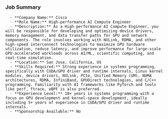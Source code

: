 ### Job Summary
      - **Company Name:** Cisco
      - **Role Name:** High-performance AI Compute Engineer
      - **Description:** As a High-performance AI Compute Engineer, you will be responsible for developing and optimizing device drivers, memory management, and data transfer paths for GPU and network components. The role involves working with NVLink, RDMA, and other high-speed interconnect technologies to maximize GPU hardware utilization, reduce latency, and improve performance for large-scale GPU-accelerated workloads across AI/ML, scientific computing, and real-time simulation.
      - **Location:** San Jose, California, US
      - **Skills Required:** Strong experience in systems programming, specifically with CUDA/GPU driver and runtime internals, Linux kernel modules, device drivers, NVLink, PCIe, Unified Memory (UM), NUMA architectures, RDMA, InfiniBand, GPUDirect technologies, and C/C++ programming. Familiarity with AI frameworks like PyTorch and tools like perf, ftrace, eBPF is also preferred.
      - **Experience Level:** 18+ years in systems programming with a focus on GPU development and kernel-space development, ideally including 5+ years of experience in CUDA/GPU driver and runtime internals.
      - **Sponsorship Available:** No
      